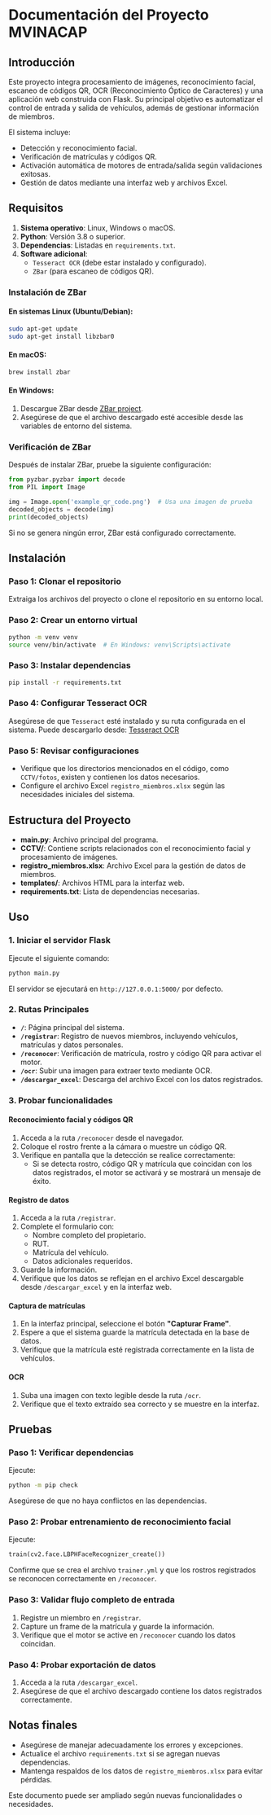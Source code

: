 # Documentación del Proyecto MVINACAP

## Introducción
Este proyecto integra procesamiento de imágenes, reconocimiento facial, escaneo de códigos QR, OCR (Reconocimiento Óptico de Caracteres) y una aplicación web construida con Flask. Su principal objetivo es automatizar el control de entrada y salida de vehículos, además de gestionar información de miembros.

El sistema incluye:
- Detección y reconocimiento facial.
- Verificación de matrículas y códigos QR.
- Activación automática de motores de entrada/salida según validaciones exitosas.
- Gestión de datos mediante una interfaz web y archivos Excel.

## Requisitos

1. **Sistema operativo**: Linux, Windows o macOS.
2. **Python**: Versión 3.8 o superior.
3. **Dependencias**: Listadas en `requirements.txt`.
4. **Software adicional**:
   - `Tesseract OCR` (debe estar instalado y configurado).
   - `ZBar` (para escaneo de códigos QR).

### Instalación de ZBar

#### En sistemas Linux (Ubuntu/Debian):
```bash
sudo apt-get update
sudo apt-get install libzbar0
```

#### En macOS:
```bash
brew install zbar
```

#### En Windows:
1. Descargue ZBar desde [ZBar project](http://zbar.sourceforge.net/download.html).
2. Asegúrese de que el archivo descargado esté accesible desde las variables de entorno del sistema.

### Verificación de ZBar

Después de instalar ZBar, pruebe la siguiente configuración:

```python
from pyzbar.pyzbar import decode
from PIL import Image

img = Image.open('example_qr_code.png')  # Usa una imagen de prueba
decoded_objects = decode(img)
print(decoded_objects)
```

Si no se genera ningún error, ZBar está configurado correctamente.

## Instalación

### Paso 1: Clonar el repositorio
Extraiga los archivos del proyecto o clone el repositorio en su entorno local.

### Paso 2: Crear un entorno virtual
```bash
python -m venv venv
source venv/bin/activate  # En Windows: venv\Scripts\activate
```

### Paso 3: Instalar dependencias
```bash
pip install -r requirements.txt
```

### Paso 4: Configurar Tesseract OCR
Asegúrese de que `Tesseract` esté instalado y su ruta configurada en el sistema. Puede descargarlo desde:
[Tesseract OCR](https://github.com/tesseract-ocr/tesseract)

### Paso 5: Revisar configuraciones
- Verifique que los directorios mencionados en el código, como `CCTV/fotos`, existen y contienen los datos necesarios.
- Configure el archivo Excel `registro_miembros.xlsx` según las necesidades iniciales del sistema.

## Estructura del Proyecto

- **main.py**: Archivo principal del programa.
- **CCTV/**: Contiene scripts relacionados con el reconocimiento facial y procesamiento de imágenes.
- **registro_miembros.xlsx**: Archivo Excel para la gestión de datos de miembros.
- **templates/**: Archivos HTML para la interfaz web.
- **requirements.txt**: Lista de dependencias necesarias.

## Uso

### 1. Iniciar el servidor Flask
Ejecute el siguiente comando:
```bash
python main.py
```

El servidor se ejecutará en `http://127.0.0.1:5000/` por defecto.

### 2. Rutas Principales

- **`/`**: Página principal del sistema.
- **`/registrar`**: Registro de nuevos miembros, incluyendo vehículos, matrículas y datos personales.
- **`/reconocer`**: Verificación de matrícula, rostro y código QR para activar el motor.
- **`/ocr`**: Subir una imagen para extraer texto mediante OCR.
- **`/descargar_excel`**: Descarga del archivo Excel con los datos registrados.

### 3. Probar funcionalidades

#### Reconocimiento facial y códigos QR
1. Acceda a la ruta `/reconocer` desde el navegador.
2. Coloque el rostro frente a la cámara o muestre un código QR.
3. Verifique en pantalla que la detección se realice correctamente:
   - Si se detecta rostro, código QR y matrícula que coincidan con los datos registrados, el motor se activará y se mostrará un mensaje de éxito.

#### Registro de datos
1. Acceda a la ruta `/registrar`.
2. Complete el formulario con:
   - Nombre completo del propietario.
   - RUT.
   - Matrícula del vehículo.
   - Datos adicionales requeridos.
3. Guarde la información.
4. Verifique que los datos se reflejan en el archivo Excel descargable desde `/descargar_excel` y en la interfaz web.

#### Captura de matrículas
1. En la interfaz principal, seleccione el botón **"Capturar Frame"**.
2. Espere a que el sistema guarde la matrícula detectada en la base de datos.
3. Verifique que la matrícula esté registrada correctamente en la lista de vehículos.

#### OCR
1. Suba una imagen con texto legible desde la ruta `/ocr`.
2. Verifique que el texto extraído sea correcto y se muestre en la interfaz.

## Pruebas

### Paso 1: Verificar dependencias
Ejecute:
```bash
python -m pip check
```
Asegúrese de que no haya conflictos en las dependencias.

### Paso 2: Probar entrenamiento de reconocimiento facial
Ejecute:
```python
train(cv2.face.LBPHFaceRecognizer_create())
```
Confirme que se crea el archivo `trainer.yml` y que los rostros registrados se reconocen correctamente en `/reconocer`.

### Paso 3: Validar flujo completo de entrada
1. Registre un miembro en `/registrar`.
2. Capture un frame de la matrícula y guarde la información.
3. Verifique que el motor se active en `/reconocer` cuando los datos coincidan.

### Paso 4: Probar exportación de datos
1. Acceda a la ruta `/descargar_excel`.
2. Asegúrese de que el archivo descargado contiene los datos registrados correctamente.

## Notas finales
- Asegúrese de manejar adecuadamente los errores y excepciones.
- Actualice el archivo `requirements.txt` si se agregan nuevas dependencias.
- Mantenga respaldos de los datos de `registro_miembros.xlsx` para evitar pérdidas.

Este documento puede ser ampliado según nuevas funcionalidades o necesidades.


